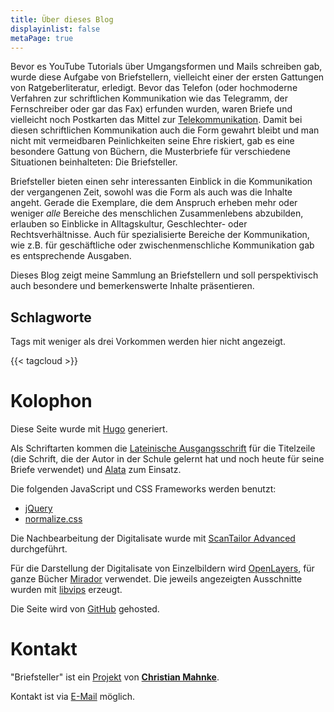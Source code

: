 ```yaml
---
title: Über dieses Blog
displayinlist: false
metaPage: true
---
```


Bevor es YouTube Tutorials über Umgangsformen und Mails schreiben gab, wurde diese Aufgabe von Briefstellern, vielleicht einer der ersten Gattungen von Ratgeberliteratur, erledigt. Bevor das Telefon (oder hochmoderne Verfahren zur schriftlichen Kommunikation wie das Telegramm, der Fernschreiber oder gar das Fax) erfunden wurden, waren Briefe und vielleicht noch Postkarten das Mittel zur [Telekommunikation](https://de.wikipedia.org/wiki/Telekommunikation). Damit bei diesen schriftlichen Kommunikation auch die Form gewahrt bleibt und man nicht mit vermeidbaren Peinlichkeiten seine Ehre riskiert, gab es eine besondere Gattung von Büchern, die Musterbriefe für verschiedene Situationen beinhalteten: Die Briefsteller.

Briefsteller bieten einen sehr interessanten Einblick in die Kommunikation der vergangenen Zeit, sowohl was die Form als auch was die Inhalte angeht. Gerade die Exemplare, die dem Anspruch erheben mehr oder weniger _alle_ Bereiche des menschlichen Zusammenlebens abzubilden, erlauben so Einblicke in Alltagskultur, Geschlechter- oder Rechtsverhältnisse. Auch für spezialisierte Bereiche der Kommunikation, wie z.B. für geschäftliche oder zwischenmenschliche Kommunikation gab es entsprechende Ausgaben.

Dieses Blog zeigt meine Sammlung an Briefstellern und soll perspektivisch auch besondere und bemerkenswerte Inhalte präsentieren.

## Schlagworte

Tags mit weniger als drei Vorkommen werden hier nicht angezeigt.

{{< tagcloud >}}

# Kolophon

Diese Seite wurde mit [Hugo](https://gohugo.io/) generiert.

Als Schriftarten kommen die [Lateinische Ausgangsschrift](https://de.wikipedia.org/wiki/Ausgangsschrift#Lateinische_Ausgangsschrift) für die Titelzeile (die Schrift, die der Autor in der Schule gelernt hat und noch heute für seine Briefe verwendet) und [Alata](https://github.com/SorkinType/Alata) zum Einsatz.

Die folgenden JavaScript und CSS Frameworks werden benutzt:
* [jQuery](https://jquery.com/)
* [normalize.css](https://necolas.github.io/normalize.css/)


Die Nachbearbeitung der Digitalisate wurde mit [ScanTailor Advanced](https://github.com/4lex4/scantailor-advanced) durchgeführt.

Für die Darstellung der Digitalisate von Einzelbildern wird [OpenLayers](https://openlayers.org/), für ganze Bücher [Mirador](https://projectmirador.org/) verwendet. Die jeweils angezeigten Ausschnitte wurden mit [libvips](https://libvips.github.io/libvips/) erzeugt.

Die Seite wird von [GitHub](https://github.com/) gehosted.

# Kontakt

"Briefsteller" ist ein [Projekt](https://projektemacher.org) von **[Christian Mahnke](https://christianmahnke.de/)**.

Kontakt ist via [E-Mail](mailto:briefsteller@projektemacher.org) möglich.

